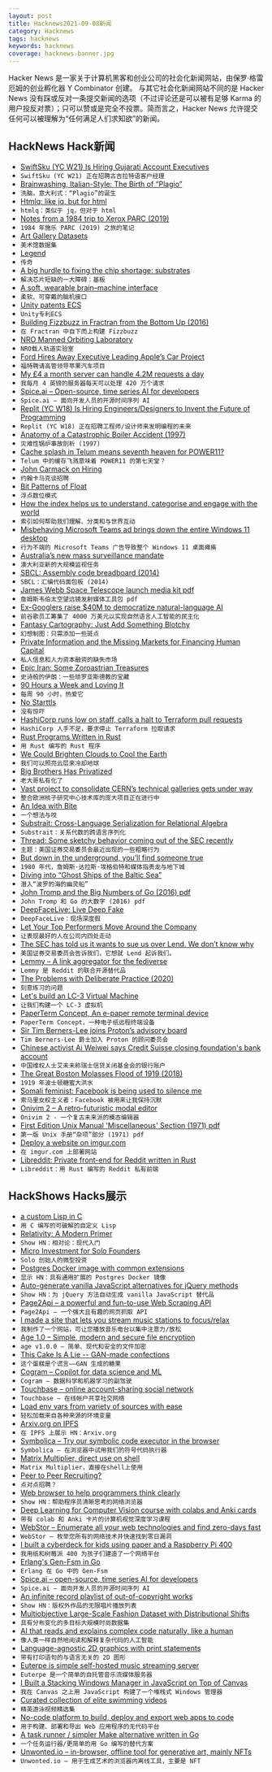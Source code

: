 ```yaml
---
layout: post
title: Hacknews2021-09-08新闻
category: Hacknews
tags: hacknews
keywords: hacknews
coverage: hacknews-banner.jpg
---
```


Hacker News 是一家关于计算机黑客和创业公司的社会化新闻网站，由保罗·格雷厄姆的创业孵化器 Y Combinator 创建。
与其它社会化新闻网站不同的是 Hacker News 没有踩或反对一条提交新闻的选项（不过评论还是可以被有足够 Karma 的用户投反对票）；只可以赞或是完全不投票。简而言之，Hacker News 允许提交任何可以被理解为“任何满足人们求知欲”的新闻。

## HackNews Hack新闻


- [SwiftSku (YC W21) Is Hiring Gujarati Account Executives](https://www.ycombinator.com/companies/swiftsku/jobs/YhllV1x-sales-account-executive)
- `SwiftSku (YC W21) 正在招聘古吉拉特语客户经理`
- [Brainwashing, Italian-Style: The Birth of “Plagio”](https://bitterwinter.org/brainwashing-italian-style-the-birth-of-plagio/)
- `洗脑，意大利式：“Plagio”的诞生`
- [Htmlq: like jq, but for html](https://github.com/mgdm/htmlq)
- `htmlq：类似于 jq，但对于 html`
- [Notes from a 1984 trip to Xerox PARC (2019)](https://commandcenter.blogspot.com/2019/01/notes-from-1984-trip-to-xerox-parc.html)
- `1984 年施乐 PARC (2019) 之旅的笔记`
- [Art Gallery Datasets](https://www.artnome.com/art-data)
- `美术馆数据集`
- [Legend](https://legendapp.com/)
- `传奇`
- [A big hurdle to fixing the chip shortage: substrates](https://www.wsj.com/articles/a-big-hurdle-to-fixing-the-chip-shortage-substrates-11630771200)
- `解决芯片短缺的一大障碍：基板`
- [A soft, wearable brain–machine interface](https://spectrum.ieee.org/a-soft-wearable-brain-machine-interface)
- `柔软、可穿戴的脑机接口`
- [Unity patents ECS](https://pdfpiw.uspto.gov/.piw?PageNum=0&docid=10599560)
- `Unity专利ECS`
- [Building Fizzbuzz in Fractran from the Bottom Up (2016)](https://malisper.me/building-fizzbuzz-fractran-bottom/)
- `在 Fractran 中自下而上构建 Fizzbuzz`
- [NRO Manned Orbiting Laboratory](https://archive.org/details/nro-dorian-mol/01-MOL-MISC-PHOTOS/mode/2up)
- `NRO载人轨道实验室`
- [Ford Hires Away Executive Leading Apple’s Car Project](https://www.bloomberg.com/news/articles/2021-09-07/ford-is-said-to-hire-away-executive-leading-apple-s-car-project)
- `福特聘请高管领导苹果汽车项目`
- [My £4 a month server can handle 4.2M requests a day](https://mark.mcnally.je/blog/post/My%20%C2%A34%20a%20month%20server%20can%20handle%204.2%20million%20requests%20a%20day)
- `我每月 4 英镑的服务器每天可以处理 420 万个请求`
- [Spice.ai – Open-source, time series AI for developers](https://blog.spiceai.org/posts/2021/09/07/introducing-spice.ai-open-source-time-series-ai-for-developers/)
- `Spice.ai – 面向开发人员的开源时间序列 AI`
- [Replit (YC W18) Is Hiring Engineers/Designers to Invent the Future of Programming](https://replit.com/site/careers)
- `Replit (YC W18) 正在招聘工程师/设计师来发明编程的未来`
- [Anatomy of a Catastrophic Boiler Accident (1997)](https://www.nationalboard.org/Index.aspx?pageID=164&ID=226)
- `灾难性锅炉事故剖析 (1997)`
- [Cache splash in Telum means seventh heaven for POWER11?](https://www.talospace.com/2021/09/cache-splash-in-telum-means-seventh.html)
- `Telum 中的缓存飞溅意味着 POWER11 的第七天堂？`
- [John Carmack on Hiring](https://twitter.com/id_aa_carmack/status/1435307747470454787)
- `约翰卡马克谈招聘`
- [Bit Patterns of Float](https://quuxplusone.github.io/blog/2021/09/05/float-format/)
- `浮点数位模式`
- [How the index helps us to understand, categorise and engage with the world](https://www.historytoday.com/archive/review/things-many-and-varied)
- `索引如何帮助我们理解、分类和与世界互动`
- [Misbehaving Microsoft Teams ad brings down the entire Windows 11 desktop](https://arstechnica.com/gadgets/2021/09/misbehaving-microsoft-teams-ad-brings-down-the-entire-windows-11-desktop)
- `行为不端的 Microsoft Teams 广告导致整个 Windows 11 桌面瘫痪`
- [Australia’s new mass surveillance mandate](https://digitalrightswatch.org.au/2021/09/02/australias-new-mass-surveillance-mandate/)
- `澳大利亚新的大规模监视任务`
- [SBCL: Assembly code breadboard (2014)](https://pvk.ca/Blog/2014/03/15/sbcl-the-ultimate-assembly-code-breadboard/)
- `SBCL：汇编代码面包板 (2014)`
- [James Webb Space Telescope launch media kit pdf](https://esamultimedia.esa.int/docs/science/Webb-LaunchKit_EN.pdf)
- `詹姆斯韦伯太空望远镜发射媒体工具包 pdf`
- [Ex-Googlers raise $40M to democratize natural-language AI](https://www.fastcompany.com/90670635/ex-googlers-raise-40-million-to-democratize-natural-language-ai)
- `前谷歌员工筹集了 4000 万美元以实现自然语言人工智能的民主化`
- [Fantasy Cartography: Just Add Something Blotchy](https://rolltop-indigo.blogspot.com/2018/10/fantasy-cartography-just-add-something.html)
- `幻想制图：只需添加一些斑点`
- [Private Information and the Missing Markets for Financing Human Capital](https://www.nber.org/papers/w29214#fromrss)
- `私人信息和人力资本融资的缺失市场`
- [Epic Iran: Some Zoroastrian Treasures](https://blogs.bl.uk/asian-and-african/2021/08/epic-iran-some-zoroastrian-treasures.html)
- `史诗般的伊朗：一些琐罗亚斯德教的宝藏`
- [90 Hours a Week and Loving It](https://www.folklore.org/StoryView.py?project=Macintosh&story=90_Hours_A_Week_And_Loving_It.txt&sortOrder=Sort+by+Date)
- `每周 90 小时，热爱它`
- [No Starttls](https://nostarttls.secvuln.info/)
- `没有惊吓`
- [HashiCorp runs low on staff, calls a halt to Terraform pull requests](https://www.theregister.com/2021/09/07/hashicorp_pause/)
- `HashiCorp 人手不足，要求停止 Terraform 拉取请求`
- [Rust Programs Written in Rust](https://blog.sunfishcode.online/rust-programs-entirely-in-rust/)
- `用 Rust 编写的 Rust 程序`
- [We Could Brighten Clouds to Cool the Earth](https://spectrum.ieee.org/climate-change-2654802125)
- `我们可以照亮云层来冷却地球`
- [Big Brothers Has Privatized](https://javani.substack.com/p/big-brothers-has-privatized)
- `老大哥私有化了`
- [Vast project to consolidate CERN’s technical galleries gets under way](https://home.cern/news/news/cern/vast-project-consolidate-cerns-technical-galleries-gets-under-way)
- `整合欧洲核子研究中心技术库的庞大项目正在进行中`
- [An Idea with Bite](https://aeon.co/essays/why-the-selfish-genes-metaphor-remains-a-powerful-thinking-tool)
- `一个想法与咬`
- [Substrait: Cross-Language Serialization for Relational Algebra](https://substrait.io/)
- `Substrait：关系代数的跨语言序列化`
- [Thread: Some sketchy behavior coming out of the SEC recently](https://twitter.com/brian_armstrong/status/1435439291715358721)
- `主题：美国证券交易委员会最近出现的一些粗略行为`
- [But down in the underground, you’ll find someone true](https://quidplura.com/2021/09/07/but-down-in-the-underground-youll-find-someone-true-2/)
- `1980 年代，詹姆斯·达拉斯·埃格伯特和媒体指责龙与地下城`
- [Diving into “Ghost Ships of the Baltic Sea”](https://gue.com/blog/exploring-ghost-ships-of-the-baltic-sea/)
- `潜入“波罗的海的幽灵船”`
- [John Tromp and the Big Numbers of Go (2016) pdf](https://www.usgo.org/sites/default/files/pdf/TROMPFINAL5-6-16.pdf)
- `John Tromp 和 Go 的大数字 (2016) pdf`
- [DeepFaceLive: Live Deep Fake](https://github.com/iperov/DeepFaceLive)
- `DeepFaceLive：现场深度假`
- [Let Your Top Performers Move Around the Company](https://hbr.org/2021/08/let-your-top-performers-move-around-the-company)
- `让表现最好的人在公司内四处走动`
- [The SEC has told us it wants to sue us over Lend. We don’t know why](https://blog.coinbase.com/the-sec-has-told-us-it-wants-to-sue-us-over-lend-we-have-no-idea-why-a3a1b6507009)
- `美国证券交易委员会告诉我们，它想就 Lend 起诉我们。`
- [Lemmy – A link aggregator for the fediverse](https://join-lemmy.org/)
- `Lemmy 是 Reddit 的联合开源替代品`
- [The Problems with Deliberate Practice (2020)](https://commoncog.com/blog/the-problems-with-deliberate-practice/)
- `刻意练习的问题`
- [Let's build an LC-3 Virtual Machine](https://www.rodrigoaraujo.me/posts/lets-build-an-lc-3-virtual-machine/)
- `让我们构建一个 LC-3 虚拟机`
- [PaperTerm Concept, An e-paper remote terminal device](http://www.paperterm.org/notes.html)
- `PaperTerm Concept，一种电子纸远程终端设备`
- [Sir Tim Berners-Lee joins Proton’s advisory board](https://protonmail.com/blog/sir-tim-berners-lee-advisory-board/)
- `Tim Berners-Lee 爵士加入 Proton 的顾问委员会`
- [Chinese activist Ai Weiwei says Credit Suisse closing foundation's bank account](https://www.reuters.com/world/china/chinese-activist-ai-weiwei-says-credit-suisse-closing-his-foundations-bank-2021-09-07/)
- `中国维权人士艾未未称瑞士信贷关闭基金会的银行账户`
- [The Great Boston Molasses Flood of 1919 (2018)](https://www.newenglandhistoricalsociety.com/great-boston-molasses-disaster-1919/)
- `1919 年波士顿糖蜜大洪水`
- [Somali feminist: Facebook is being used to silence me](https://www.bbc.com/news/world-africa-58355603)
- `索马里女权主义者：Facebook 被用来让我保持沉默`
- [Onivim 2 – A retro-futuristic modal editor](https://onivim.io/)
- `Onivim 2 - 一个复古未来派的模态编辑器`
- [First Edition Unix Manual 'Miscellaneous' Section (1971) pdf](http://web.archive.org/web/20000829224359/http://cm.bell-labs.com/cm/cs/who/dmr/man71.pdf)
- `第一版 Unix 手册“杂项”部分 (1971) pdf`
- [Deploy a website on imgur.com](https://github.com/etherdream/web2img)
- `在 imgur.com 上部署网站`
- [Libreddit: Private front-end for Reddit written in Rust](https://github.com/spikecodes/libreddit)
- `Libreddit：用 Rust 编写的 Reddit 私有前端`


## HackShows Hacks展示

- [ a custom Lisp in C](https://github.com/codr7/alisp)
- `用 C 编写的可破解的自定义 Lisp`
- [ Relativity: A Modern Primer](http://ramp-book.com/)
- `Show HN：相对论：现代入门`
- [ Micro Investment for Solo Founders](https://www.micro-invest.io/)
- `Solo 创始人的微型投资`
- [ Postgres Docker image with common extensions](https://github.com/supabase/postgres)
- `显示 HN：具有通用扩展的 Postgres Docker 镜像`
- [ Auto-generate vanilla JavaScript alternatives for jQuery methods](https://github.com/sachinchoolur/replace-jquery)
- `Show HN：为 jQuery 方法自动生成 vanilla JavaScript 替代品`
- [ Page2Api – a powerful and fun-to-use Web Scraping API](https://www.page2api.com?ref=hackernews)
- `Page2Api – 一个强大且有趣的网页抓取 API`
- [ I made a site that lets you stream music stations to focus/relax](https://www.focusli.com/)
- `我制作了一个网站，可让您播放音乐电台以集中注意力/放松`
- [ Age 1.0 – Simple, modern and secure file encryption](https://github.com/FiloSottile/age/releases/tag/v1.0.0)
- `age v1.0.0 – 简单、现代和安全的文件加密`
- [ This Cake Is A Lie -- GAN-made confections](https://thiscakeisalie.com)
- `这个蛋糕是个谎言——GAN 生成的糖果`
- [ Cogram – Copilot for data science and ML](https://cogram.ai)
- `Cogram – 数据科学和机器学习的副驾驶`
- [ Touchbase – online account-sharing social network](https://touchbase.id)
- `Touchbase – 在线帐户共享社交网络`
- [ Load env vars from variety of sources with ease](https://github.com/oxplot/starenv)
- `轻松加载来自各种来源的环境变量`
- [ Arxiv.org on IPFS](https://www.xirva.org)
- `在 IPFS 上展示 HN：Arxiv.org`
- [ Symbolica – Try our symbolic code executor in the browser](item?id=28443587)
- `Symbolica – 在浏览器中试用我们的符号代码执行器`
- [ Matrix Multiplier, direct use on shell](https://github.com/abdulbadii/MatrixMultiplier)
- `Matrix Multiplier，直接在shell上使用`
- [ Peer to Peer Recruiting?](https://gethigher.io/)
- `点对点招聘？`
- [ Web browser to help programmers think clearly](https://bonsaibrowser.com)
- `Show HN：帮助程序员清晰思考的网络浏览器`
- [ Deep Learning for Computer Vision course with colabs and Anki cards](https://arthurdouillard.com/deepcourse/)
- `带有 colab 和 Anki 卡片的计算机视觉深度学习课程`
- [ WebStor – Enumerate all your web technologies and find zero-days fast](https://github.com/RossGeerlings/webstor/)
- `WebStor – 枚举您所有的网络技术并快速找到零日漏洞`
- [ I built a cyberdeck for kids using paper and a Raspberry Pi 400](https://twitter.com/CodeGuppy/status/1365766189981532162)
- `我用纸和树莓派 400 为孩子们建造了一个网络平台`
- [ Erlang's Gen-Fsm in Go](https://github.com/shysank/go-gen-fsm)
- `Erlang 在 Go 中的 Gen-Fsm`
- [ Spice.ai – open-source, time series AI for developers](https://blog.spiceai.org)
- `Spice.ai – 面向开发人员的开源时间序列 AI`
- [ An infinite record playlist of out-of-copyright works](https://www.locserendipity.com/PushPlay.html)
- `Show HN：版权外作品的无限唱片播放列表`
- [ Multiobjective Large-Scale Fashion Dataset with Distributional Shifts](https://github.com/st-tech/zozo-shift15m)
- `具有分布变化的多目标大规模时尚数据集`
- [ AI that reads and explains complex code naturally, like a human](https://denigma.app)
- `像人类一样自然地阅读和解释复杂代码的人工智能`
- [ Language-agnostic 2D graphics with print statements](https://github.com/calebwin/stdg)
- `带有打印语句的与语言无关的 2D 图形`
- [ Euterpe is simple self-hosted music streaming server](https://github.com/ironsmile/euterpe)
- `Euterpe 是一个简单的自托管音乐流媒体服务器`
- [ I Built a Stacking Windows Manager in JavaScript on Top of Canvas](item?id=28445291)
- `我在 Canvas 之上用 JavaScript 构建了一个堆栈式 Windows 管理器`
- [ Curated collection of elite swimming videos](item?id=28444498)
- `精英游泳视频精选集`
- [ No-code platform to build, deploy and export web apps to code](https://codedesign.app)
- `用于构建、部署和导出 Web 应用程序的无代码平台`
- [ A task runner / simpler Make alternative written in Go](https://github.com/go-task/task)
- `一个任务运行器/更简单的用 Go 编写的替代方案`
- [ Unwonted.io – in-browser, offline tool for generative art, mainly NFTs](https://unwonted.io)
- `Unwonted.io – 用于生成艺术的浏览器内离线工具，主要是 NFT`

